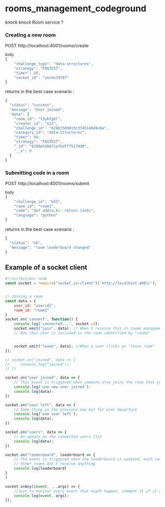 # rooms_management_codeground
 *knock* *knock* Room service ?
 
### Creating a new room 
POST http://localhost:4001/rooms/create
```javascript
body 
{
    "challenge_type": "data-structures",
    "strategy": "FASTEST",
    "timer": 60,
    "socket_id": "socket9787"
}
```
returns in the best case scenario :
```javascript
{
  "status": "success",
  "message": "User joined",
  "data": {
    "room_id": "l3ybfg0l",
    "creator_id": "s22",
    "challenge_id": "62967569013c3f4514049c0a",
    "category_id": "data-structures",
    "timer": 60,
    "strategy": "FASTEST",
    "_id": "6299e528871a76dfff5174d8",
    "__v": 0
  }
}
```

### Submitting code in a room
POST http://localhost:4001/rooms/submit
```javascript
body 
{
    "challenge_id": "b55",
    "room_id": "room1",
    "code": "def add(a,b): return (a+b)",
    "language": "python"
}
```
returns in the best case scenario :
```javascript
{
  "status": "ok",
  "message": "room leaderboard changed"
}
```

## Example of a socket client
```javascript
#!/usr/bin/env node
const socket = require("socket.io-client")('http://localhost:4001/');


// Joining a room 
const data = {
    user_id: "userid1",
    room_id: "room1"
}
socket.on('connect', function() {
    console.log('connected...', socket.id);
    socket.emit("join", data); // When I receive this in rooms management, I'll call "socket.join(data.room_id);" and add the user to the Participations collection
    // Now this user is included in the room identified by "room1" 


    socket.emit("leave", data); //When a user clicks on "leave room"
});

// socket.on("joined", data => {
//     console.log("joined");
// })

socket.on("user joined", data => {
    // This event is triggered when someone else joins the room that you're in, we'll need this for the real-time waiting room
    console.log('one new user joined');
    console.log(data);
})

socket.on("user left", data => {
    // Same thing as the previous one but for user departure
    console.log('one user left');
    console.log(data);
})

socket.on("users", data => {
    // An update on the connected users list 
    console.log(data);
})

socket.on("leaderboard", leaderboard => {
    // The event is triggered when the leaderboard is updated, each socket receives only the leaderboard for the room that it's in (This is handled on my side)
    // Other rooms don't receive anything
    console.log(leaderboard)
}
)

socket.onAny((event, ...args) => {
    //Just to monitor every event that might happen, comment it if it gets too much x)
    console.log(event, args);
});


```
